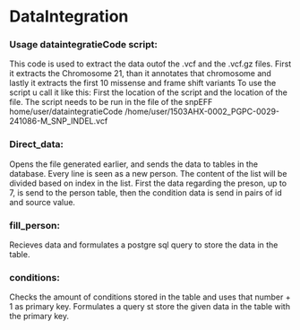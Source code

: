# DataIntegration

### Usage dataintegratieCode script:
This code is used to extract the data outof the .vcf and the .vcf.gz files. 
First it extracts the Chromosome 21, than it annotates that chromosome and lastly it extracts the first 10 missense and frame shift variants
To use the script u call it like this:
First the location of the script and the location of the file. The script needs to be run in the file of the snpEFF
home/user/dataintegratieCode /home/user/1503AHX-0002_PGPC-0029-241086-M_SNP_INDEL.vcf


### Direct_data:
Opens the file generated earlier, and sends the data to tables in the database.
Every line is seen as a new person.
The content of the list will be divided based on index in the list.
First the data regarding the preson, up to 7, is send to the person table, then the condition data is send in pairs of id and source value.

### fill_person:
Recieves data and formulates a postgre sql query to store the data in the table.

### conditions:
Checks the amount of conditions stored in the table and uses that number + 1 as primary key.
Formulates a query st store the given data in the table with the primary key.
